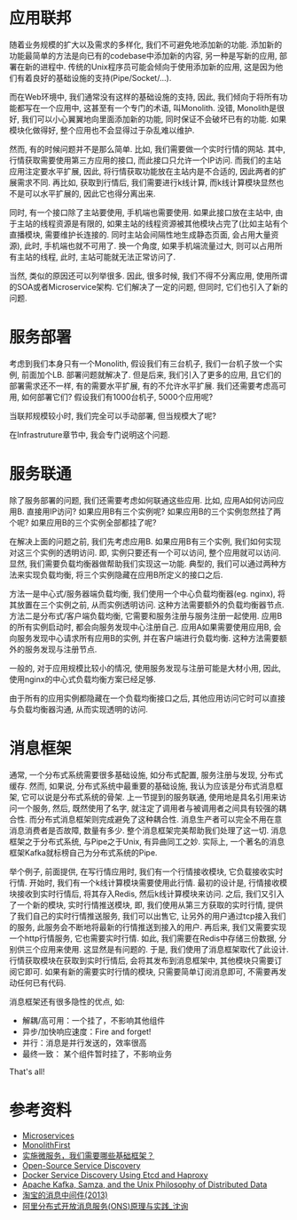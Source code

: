 # 应用联邦
随着业务规模的扩大以及需求的多样化, 我们不可避免地添加新的功能. 添加新的功能最简单的方法是向已有的codebase中添加新的内容, 另一种是写新的应用, 部署在新的进程中. 传统的Unix程序员可能会倾向于使用添加新的应用, 这是因为他们有着良好的基础设施的支持(Pipe/Socket/...).

而在Web环境中, 我们通常没有这样的基础设施的支持, 因此, 我们倾向于将所有功能都写在一个应用中, 这甚至有一个专门的术语, 叫Monolith. 没错, Monolith是很好, 我们可以小心翼翼地向里面添加新的功能, 同时保证不会破坏已有的功能. 如果模块化做得好, 整个应用也不会显得过于杂乱难以维护.

然而, 有的时候问题并不是那么简单. 比如, 我们需要做一个实时行情的网站. 其中, 行情获取需要使用第三方应用的接口, 而此接口只允许一个IP访问. 而我们的主站应用注定要水平扩展, 因此, 将行情获取功能放在主站内是不合适的, 因此两者的扩展需求不同. 再比如, 获取到行情后, 我们需要进行k线计算, 而k线计算模块显然也不是可以水平扩展的, 因此它也得分离出来.

同时, 有一个接口除了主站要使用, 手机端也需要使用. 如果此接口放在主站中, 由于主站的线程资源是有限的, 如果主站的线程资源被其他模块占完了(比如主站有个直播模块, 需要维护长连接的. 同时主站会间隔性地生成静态页面, 会占用大量资源), 此时, 手机端也就不可用了. 换一个角度, 如果手机端流量过大, 则可以占用所有主站的线程, 此时, 主站可能就无法正常访问了.

当然, 类似的原因还可以列举很多. 因此, 很多时候, 我们不得不分离应用, 使用所谓的SOA或者Microservice架构. 它们解决了一定的问题, 但同时, 它们也引入了新的问题.

# 服务部署
考虑到我们本身只有一个Monolith, 假设我们有三台机子, 我们一台机子放一个实例, 前面加个LB. 部署问题就解决了. 但是后来, 我们引入了更多的应用, 且它们的部署需求还不一样, 有的需要水平扩展, 有的不允许水平扩展. 我们还需要考虑高可用, 如何部署它们? 假设我们有1000台机子, 5000个应用呢?

当联邦规模较小时, 我们完全可以手动部署, 但当规模大了呢?

在Infrastruture章节中, 我会专门说明这个问题.

# 服务联通
除了服务部署的问题, 我们还需要考虑如何联通这些应用. 比如, 应用A如何访问应用B. 直接用IP访问? 如果应用B有三个实例呢? 如果应用B的三个实例忽然挂了两个呢? 如果应用B的三个实例全部都挂了呢?

在解决上面的问题之前, 我们先考虑应用B. 如果应用B有三个实例, 我们如何实现对这三个实例的透明访问. 即, 实例只要还有一个可以访问, 整个应用就可以访问. 显然, 我们需要负载均衡器做帮助我们实现这一功能. 典型的, 我们可以通过两种方法来实现负载均衡, 将三个实例隐藏在应用B所定义的接口之后.

方法一是中心式/服务器端负载均衡, 我们使用一个中心负载均衡器(eg. nginx), 将其放置在三个实例之前, 从而实例透明访问. 这种方法需要额外的负载均衡器节点. 方法二是分布式/客户端负载均衡, 它需要和服务注册与服务注册一起使用. 应用B的所有实例启动时, 都会向服务发现中心注册自己. 应用A如果需要使用应用B, 会向服务发现中心请求所有应用B的实例, 并在客户端进行负载均衡. 这种方法需要额外的服务发现与注册节点.

一般的, 对于应用规模比较小的情况, 使用服务发现与注册可能是大材小用, 因此, 使用nginx的中心式负载均衡方案已经足够.

由于所有的应用实例都隐藏在一个负载均衡接口之后, 其他应用访问它时可以直接与负载均衡器沟通, 从而实现透明的访问.

# 消息框架
通常, 一个分布式系统需要很多基础设施, 如分布式配置, 服务注册与发现, 分布式缓存. 然而, 如果说, 分布式系统中最重要的基础设施, 我认为应该是分布式消息框架, 它可以说是分布式系统的骨架. 上一节提到的服务联通, 使用地是具名引用来访问一个服务, 然后, 既然使用了名字, 就注定了调用者与被调用者之间具有较强的耦合性. 而分布式消息框架则完成避免了这种耦合性. 消息生产者可以完全不用在意消息消费者是否故障, 数量有多少. 整个消息框架完美帮助我们处理了这一切. 消息框架之于分布式系统, 与Pipe之于Unix, 有异曲同工之妙. 实际上, 一个著名的消息框架Kafka就标榜自己为分布式系统的Pipe.

举个例子, 前面提供, 在写行情应用时, 我们有一个行情接收模块, 它负载接收实时行情. 开始时, 我们有一个k线计算模块需要使用此行情. 最初的设计是, 行情接收模块接收到实时行情后, 将其存入Redis, 然后k线计算模块来访问. 之后, 我们又引入了一个新的模块, 实时行情推送模块, 即, 我们使用从第三方获取的实时行情, 提供了我们自己的实时行情推送服务, 我们可以出售它, 让另外的用户通过tcp接入我们的服务, 此服务会不断地将最新的行情推送到接入的用户. 再后来, 我们又需要实现一个http行情服务, 它也需要实时行情. 如此, 我们需要在Redis中存储三份数据, 分别供三个应用来使用. 这显然是有问题的. 于是, 我们使用了消息框架取代了此设计. 行情获取模块在获取到实时行情后, 会将其发布到消息框架中, 其他模块只需要订阅它即可. 如果有新的需要实时行情的模块, 只需要简单订阅消息即可, 不需要再发动任何已有代码.

消息框架还有很多隐性的优点, 如:

+ 解耦/高可用：一个挂了，不影响其他组件
+ 异步/加快响应速度：Fire and forget!
+ 并行：消息是并行发送的，效率很高
+ 最终一致： 某个组件暂时挂了，不影响业务

That's all!

# 参考资料
+ [Microservices](http://martinfowler.com/articles/microservices.html)
+ [MonolithFirst](http://martinfowler.com/bliki/MonolithFirst.html)
+ [实施微服务，我们需要哪些基础框架？](http://www.infoq.com/cn/articles/basis-frameworkto-implement-micro-service#rd)
+ [Open-Source Service Discovery](http://jasonwilder.com/blog/2014/02/04/service-discovery-in-the-cloud/)
+ [Docker Service Discovery Using Etcd and Haproxy](http://jasonwilder.com/blog/2014/07/15/docker-service-discovery/)
+ [Apache Kafka, Samza, and the Unix Philosophy of Distributed Data](http://www.confluent.io/blog/apache-kafka-samza-and-the-Unix-philosophy-of-distributed-data)
+ [淘宝的消息中间件(2013)](https://segmentfault.com/a/1190000003059871)
+ [阿里分布式开放消息服务(ONS)原理与实践_沈询](http://v.youku.com/v_show/id_XODY5ODcxNjI0.html)

